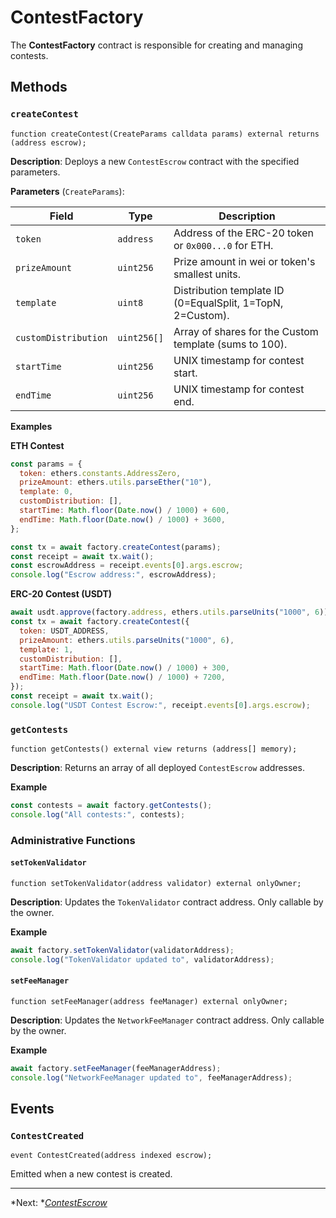 # ContestFactory

The **ContestFactory** contract is responsible for creating and managing contests.

## Methods

### `createContest`

```solidity
function createContest(CreateParams calldata params) external returns (address escrow);
```

**Description**: Deploys a new `ContestEscrow` contract with the specified parameters.

**Parameters** (`CreateParams`):

| Field                | Type        | Description                                                |
| -------------------- | ----------- | ---------------------------------------------------------- |
| `token`              | `address`   | Address of the ERC-20 token or `0x000...0` for ETH.        |
| `prizeAmount`        | `uint256`   | Prize amount in wei or token's smallest units.             |
| `template`           | `uint8`     | Distribution template ID (0=EqualSplit, 1=TopN, 2=Custom). |
| `customDistribution` | `uint256[]` | Array of shares for the Custom template (sums to 100).     |
| `startTime`          | `uint256`   | UNIX timestamp for contest start.                          |
| `endTime`            | `uint256`   | UNIX timestamp for contest end.                            |

**Examples**

**ETH Contest**

```js
const params = {
  token: ethers.constants.AddressZero,
  prizeAmount: ethers.utils.parseEther("10"),
  template: 0,
  customDistribution: [],
  startTime: Math.floor(Date.now() / 1000) + 600,
  endTime: Math.floor(Date.now() / 1000) + 3600,
};

const tx = await factory.createContest(params);
const receipt = await tx.wait();
const escrowAddress = receipt.events[0].args.escrow;
console.log("Escrow address:", escrowAddress);
```

**ERC-20 Contest (USDT)**

```js
await usdt.approve(factory.address, ethers.utils.parseUnits("1000", 6));
const tx = await factory.createContest({
  token: USDT_ADDRESS,
  prizeAmount: ethers.utils.parseUnits("1000", 6),
  template: 1,
  customDistribution: [],
  startTime: Math.floor(Date.now() / 1000) + 300,
  endTime: Math.floor(Date.now() / 1000) + 7200,
});
const receipt = await tx.wait();
console.log("USDT Contest Escrow:", receipt.events[0].args.escrow);
```

### `getContests`

```solidity
function getContests() external view returns (address[] memory);
```

**Description**: Returns an array of all deployed `ContestEscrow` addresses.

**Example**

```js
const contests = await factory.getContests();
console.log("All contests:", contests);
```

### Administrative Functions

#### `setTokenValidator`

```solidity
function setTokenValidator(address validator) external onlyOwner;
```

**Description**: Updates the `TokenValidator` contract address. Only callable by the owner.

**Example**

```js
await factory.setTokenValidator(validatorAddress);
console.log("TokenValidator updated to", validatorAddress);
```

#### `setFeeManager`

```solidity
function setFeeManager(address feeManager) external onlyOwner;
```

**Description**: Updates the `NetworkFeeManager` contract address. Only callable by the owner.

**Example**

```js
await factory.setFeeManager(feeManagerAddress);
console.log("NetworkFeeManager updated to", feeManagerAddress);
```

## Events

### `ContestCreated`

```solidity
event ContestCreated(address indexed escrow);
```

Emitted when a new contest is created.

---
*Next: *[*ContestEscrow*](contestEscrow.md)